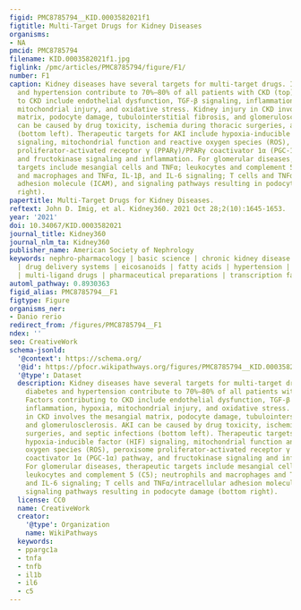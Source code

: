 ```yaml
---
figid: PMC8785794__KID.0003582021f1
figtitle: Multi-Target Drugs for Kidney Diseases
organisms:
- NA
pmcid: PMC8785794
filename: KID.0003582021f1.jpg
figlink: /pmc/articles/PMC8785794/figure/F1/
number: F1
caption: Kidney diseases have several targets for multi-target drugs. In CKD, diabetes
  and hypertension contribute to 70%–80% of all patients with CKD (top). Factors contributing
  to CKD include endothelial dysfunction, TGF-β signaling, inflammation, hypoxia,
  mitochondrial injury, and oxidative stress. Kidney injury in CKD involves the mesangial
  matrix, podocyte damage, tubulointerstitial fibrosis, and glomerulosclerosis. AKI
  can be caused by drug toxicity, ischemia during thoracic surgeries, and septic infections
  (bottom left). Therapeutic targets for AKI include hypoxia-inducible factor (HIF)
  signaling, mitochondrial function and reactive oxygen species (ROS), peroxisome
  proliferator-activated receptor γ (PPARγ)/PPARγ coactivator 1α (PGC-1α) pathway,
  and fructokinase signaling and inflammation. For glomerular diseases, therapeutic
  targets include mesangial cells and TNFα; leukocytes and complement 5 (C5); neutrophils
  and macrophages and TNFα, IL-1β, and IL-6 signaling; T cells and TNFα/intracellular
  adhesion molecule (ICAM), and signaling pathways resulting in podocyte damage (bottom
  right).
papertitle: Multi-Target Drugs for Kidney Diseases.
reftext: John D. Imig, et al. Kidney360. 2021 Oct 28;2(10):1645-1653.
year: '2021'
doi: 10.34067/KID.0003582021
journal_title: Kidney360
journal_nlm_ta: Kidney360
publisher_name: American Society of Nephrology
keywords: nephro-pharmacology | basic science | chronic kidney disease | diabetes
  | drug delivery systems | eicosanoids | fatty acids | hypertension | kidney diseases
  | multi-ligand drugs | pharmaceutical preparations | transcription factors
automl_pathway: 0.8930363
figid_alias: PMC8785794__F1
figtype: Figure
organisms_ner:
- Danio rerio
redirect_from: /figures/PMC8785794__F1
ndex: ''
seo: CreativeWork
schema-jsonld:
  '@context': https://schema.org/
  '@id': https://pfocr.wikipathways.org/figures/PMC8785794__KID.0003582021f1.html
  '@type': Dataset
  description: Kidney diseases have several targets for multi-target drugs. In CKD,
    diabetes and hypertension contribute to 70%–80% of all patients with CKD (top).
    Factors contributing to CKD include endothelial dysfunction, TGF-β signaling,
    inflammation, hypoxia, mitochondrial injury, and oxidative stress. Kidney injury
    in CKD involves the mesangial matrix, podocyte damage, tubulointerstitial fibrosis,
    and glomerulosclerosis. AKI can be caused by drug toxicity, ischemia during thoracic
    surgeries, and septic infections (bottom left). Therapeutic targets for AKI include
    hypoxia-inducible factor (HIF) signaling, mitochondrial function and reactive
    oxygen species (ROS), peroxisome proliferator-activated receptor γ (PPARγ)/PPARγ
    coactivator 1α (PGC-1α) pathway, and fructokinase signaling and inflammation.
    For glomerular diseases, therapeutic targets include mesangial cells and TNFα;
    leukocytes and complement 5 (C5); neutrophils and macrophages and TNFα, IL-1β,
    and IL-6 signaling; T cells and TNFα/intracellular adhesion molecule (ICAM), and
    signaling pathways resulting in podocyte damage (bottom right).
  license: CC0
  name: CreativeWork
  creator:
    '@type': Organization
    name: WikiPathways
  keywords:
  - ppargc1a
  - tnfa
  - tnfb
  - il1b
  - il6
  - c5
---
```

